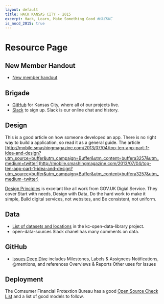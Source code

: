 ```yaml
---
layout: default
title: HACK KANSAS CITY - 2015
excerpt: Hack, Learn, Make Something Good #HACKKC
is_nocd_2015: true
---
```

# Resource Page

## New Member Handout

* [New member handout](https://docs.google.com/document/d/1R0P7CrLggFGHeZBC1k_g_l7qVO9fP2hNM_vkVR-3zII/edit?usp=sharing)

## Brigade

* [GitHub](https://github.com/codeforkansascity) for Kansas City, where all of our projects live.
* [Slack](slackinvite.me/to/codeforkc) to sign up.  Slack is our online chat and history.

## Design

This is a good article on how someone developed an app. There is no right way to build a application, so read it as a general guide. The article [http://mobile.smashingmagazine.com/2013/07/04/top-ten-app-part-1-idea-and-design?utm_source=buffer&utm_campaign=Buffer&utm_content=buffera3257&utm_medium=twitter](http://mobile.smashingmagazine.com/2013/07/04/top-ten-app-part-1-idea-and-design?utm_source=buffer&utm_campaign=Buffer&utm_content=buffera3257&utm_medium=twitter)

[Design Principles](https://www.gov.uk/design-principles) is excelant like all work from GOV.UK Digial Service.  They cover Start with needs, Design with Data, Do the hard work to make it simple, Build digital services, not websites, and Be consistent, not uniform.

## Data

* [List of datasets and locations](https://github.com/codeforkansascity/kc-open-data-library/wiki/List-of-datasets-and-locations) 
  in the kc-open-data-library project.
* open-data-sources Slack chanel has many comments on data.
 
## GitHub

* [Issues Deep Dive](https://guides.github.com/features/issues/) includes 
Milestones, Labels & Assignees
Notifications, @mentions, and references
Overviews & Reports
Other uses for Issues

## Deployment

The Comsumer Financial Protextion Bureau has a good [Open Source Check List](https://github.com/cfpb/ckan-installer/blob/master/opensource-checklist.md) and a list of good models to follow.



